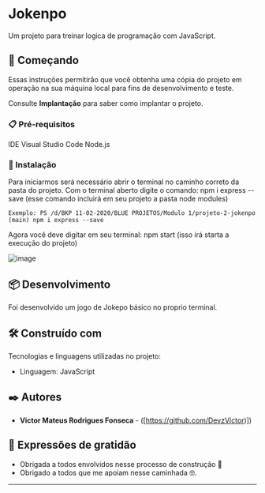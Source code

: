 # Jokenpo

Um projeto para treinar logica de programação com JavaScript.

## 🚀 Começando

Essas instruções permitirão que você obtenha uma cópia do projeto em operação na sua máquina local para fins de desenvolvimento e teste.

Consulte **Implantação** para saber como implantar o projeto.

### 📋 Pré-requisitos

IDE Visual Studio Code
Node.js

### 🔧 Instalação

Para iniciarmos será necessário abrir o terminal no caminho correto da pasta do projeto.
Com o terminal aberto digite o comando: npm i express  --save (esse comando incluirá em seu projeto a pasta node modules)

```
Exemplo: PS /d/BKP 11-02-2020/BLUE PROJETOS/Modulo 1/projeto-2-jokenpo (main) npm i express --save
```

Agora você deve digitar em seu terminal: npm start (isso irá starta a execução do projeto)


![image](https://user-images.githubusercontent.com/91481122/181996438-bb9f842d-3619-40e1-8410-dd96a65812ec.png)

## 📦 Desenvolvimento

Foi desenvolvido um jogo de Jokepo básico no proprio terminal.

## 🛠️ Construído com

Tecnologias e linguagens utilizadas no projeto:

* Linguagem: JavaScript

## ✒️ Autores

* **Victor Mateus Rodrigues Fonseca** - ([https://github.com/DevzVictor)])

## 🎁 Expressões de gratidão

* Obrigada a todos envolvidos nesse processo de construção 📢
* Obrigado a todos que me apoiam nesse caminhada 🤓.


---
